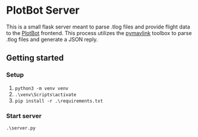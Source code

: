 # PlotBot Server

This is a small flask server meant to parse .tlog files and provide flight data to the [PlotBot](https://github.com/louisrm/plot-bot-client) frontend. This process utilizes the [pymavlink](https://github.com/Parrot-Developers/mavlink/tree/master/pymavlink) toolbox to parse .tlog files and generate a JSON reply.

## Getting started

### Setup

1) `python3 -m venv venv`  
2) `.\venv\Scripts\activate`  
3) `pip install -r .\requirements.txt`

### Start server

`.\server.py`
